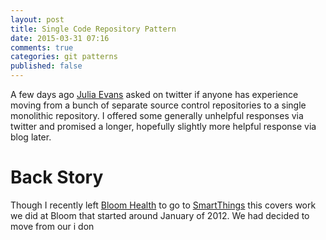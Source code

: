 ```yaml
---
layout: post
title: Single Code Repository Pattern
date: 2015-03-31 07:16
comments: true
categories: git patterns
published: false
---
```


A few days ago [Julia Evans](https://twitter.com/b0rk) asked on twitter if anyone has experience moving from a bunch of separate source control repositories to a single monolithic repository. I offered some generally unhelpful responses via twitter and promised a longer, hopefully slightly more helpful response via blog later. 

Back Story
====

Though I recently left [Bloom Health]() to go to [SmartThings]() this covers work we did at Bloom that started around January of 2012. We had decided to move from our i don